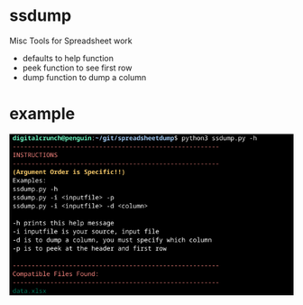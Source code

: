 # ssdump
Misc Tools for Spreadsheet work

- defaults to help function
- peek function to see first row
- dump function to dump a column

# example
![help screen](ssdump-help.png)
